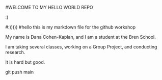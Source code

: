 #WELCOME TO MY HELLO WORLD REPO

:)

#:)))))
#hello this is my markdown file for the github workshop

My name is Dana Cohen-Kaplan, and I am a student at the Bren School.

I am taking several classes, working on a Group Project, and conducting research.

It is hard but good.


git push main
